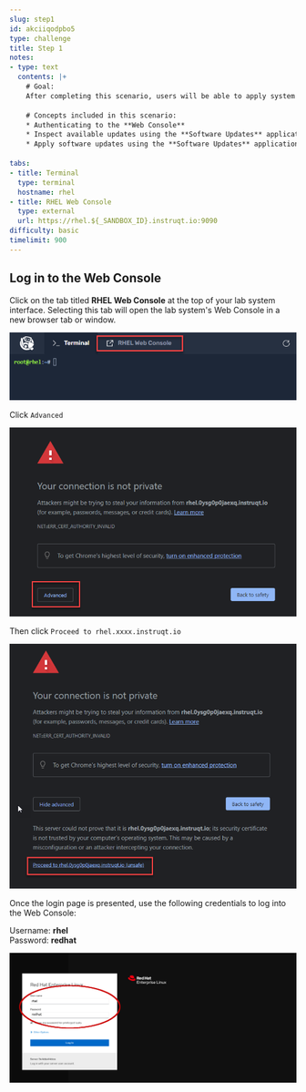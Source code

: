 ```yaml
---
slug: step1
id: akciiqodpbo5
type: challenge
title: Step 1
notes:
- type: text
  contents: |+
    # Goal:
    After completing this scenario, users will be able to apply system updates to Red Hat Enterprise Linux 8 systems.

    # Concepts included in this scenario:
    * Authenticating to the **Web Console**
    * Inspect available updates using the **Software Updates** application
    * Apply software updates using the **Software Updates** application

tabs:
- title: Terminal
  type: terminal
  hostname: rhel
- title: RHEL Web Console
  type: external
  url: https://rhel.${_SANDBOX_ID}.instruqt.io:9090
difficulty: basic
timelimit: 900
---
```

## Log in to the Web Console

Click on the tab titled **RHEL Web Console** at the top of  your lab system interface. Selecting this tab will open the lab system's Web Console in a
new browser tab or window.

![web console](../assets/pop-out-2.png)

Click `Advanced`

![Connection not private](../assets/connection-not-private.png)

Then click `Proceed to rhel.xxxx.instruqt.io`

![Proceed](../assets/proceed.png)

Once the login page is presented, use the following credentials to log into the Web Console:

Username: **rhel**\
Password: **redhat**

![Web Console Login](../assets/Web-console-login.png)
